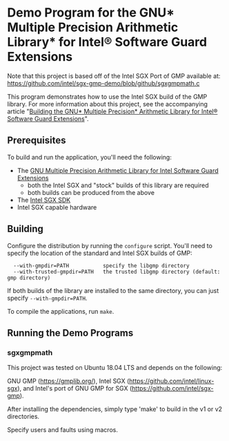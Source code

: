 # Demo Program for the GNU\* Multiple Precision Arithmetic Library\* for Intel&reg; Software Guard Extensions

Note that this project is based off of the Intel SGX Port of GMP available at: https://github.com/intel/sgx-gmp-demo/blob/github/sgxgmpmath.c

This program demonstrates how to use the Intel SGX build of the GMP library. For more information about this project, see the accompanying article "[Building the GNU\* Multiple Precision\* Arithmetic Library for Intel® Software Guard Extensions](https://software.intel.com/en-us/articles/building-the-gnu-multiple-precision-library-for-intel-software-guard-extensions)".

## Prerequisites

To build and run the application, you'll need the following:

* The [GNU Multiple Precision Arithmetic Library for Intel Software Guard Extensions](https://github.com/intel/sgx-gmp)
  * both the Intel SGX and "stock" builds of this library are required
  * both builds can be produced from the above
* The [Intel SGX SDK](https://github.com/intel/linux-sgx)
* Intel SGX capable hardware

## Building

Configure the distribution by running the `configure` script. You'll need to specify the location of the standard and Intel SGX builds of GMP:

```
  --with-gmpdir=PATH           specify the libgmp directory
  --with-trusted-gmpdir=PATH   the trusted libgmp directory (default: gmp directory)
```

If both builds of the library are installed to the same directory, you can just specify `--with-gmpdir=PATH`.

To compile the applications, run `make`.

## Running the Demo Programs

### sgxgmpmath

This project was tested on Ubuntu 18.04 LTS and depends on the following:

GNU GMP (https://gmplib.org/), Intel SGX (https://github.com/intel/linux-sgx), and Intel's port of GNU GMP for SGX (https://github.com/intel/sgx-gmp).

After installing the dependencies, simply type 'make' to build in the v1 or v2 directories.

Specify users and faults using macros.
